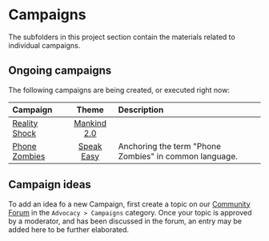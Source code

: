 # Campaigns

The subfolders in this project section contain the materials related to individual campaigns.

## Ongoing campaigns

The following campaigns are being created, or executed right now:

| Campaign | Theme | Description |
| :--- | :---: | :--- |
| [Reality Shock](reality-shock/README.md) | [Mankind 2.0](../theme/mankind-2.0/README.md) | |
| [Phone Zombies](phone-zombies/README.md) | [Speak Easy](../themes/speak-easy/README.md) | Anchoring the term "Phone Zombies" in common language. |

## Campaign ideas

To add an idea fo a new Campaign, first create a topic on our [Community Forum](https://community.humanetech.com/c/advocacy/campaigns) in the `Advocacy > Campaigns` category. Once your topic is approved by a moderator, and has been discussed in the forum, an entry may be added here to be further elaborated.